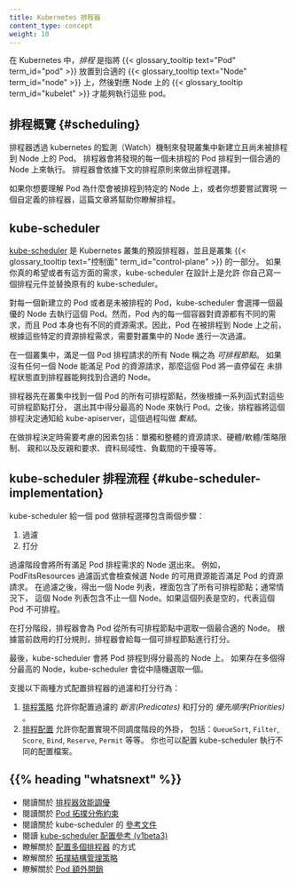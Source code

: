 ```yaml
---
title: Kubernetes 排程器
content_type: concept
weight: 10
---
```


<!--
title: Kubernetes Scheduler
content_type: concept
weight: 10
-->
<!-- overview -->

<!--
In Kubernetes, _scheduling_ refers to making sure that {{< glossary_tooltip text="Pods" term_id="pod" >}}
are matched to {{< glossary_tooltip text="Nodes" term_id="node" >}} so that
{{< glossary_tooltip term_id="kubelet" >}} can run them.
-->
在 Kubernetes 中，_排程_ 是指將 {{< glossary_tooltip text="Pod" term_id="pod" >}} 放置到合適的
{{< glossary_tooltip text="Node" term_id="node" >}} 上，然後對應 Node 上的
{{< glossary_tooltip term_id="kubelet" >}} 才能夠執行這些 pod。

<!-- body -->
<!--
## Scheduling overview {#scheduling}
-->
## 排程概覽 {#scheduling}

<!--
A scheduler watches for newly created Pods that have no Node assigned. For
every Pod that the scheduler discovers, the scheduler becomes responsible
for finding the best Node for that Pod to run on. The scheduler reaches
this placement decision taking into account the scheduling principles
described below.
-->
排程器透過 kubernetes 的監測（Watch）機制來發現叢集中新建立且尚未被排程到 Node 上的 Pod。
排程器會將發現的每一個未排程的 Pod 排程到一個合適的 Node 上來執行。
排程器會依據下文的排程原則來做出排程選擇。

<!--
If you want to understand why Pods are placed onto a particular Node,
or if you're planning to implement a custom scheduler yourself, this
page will help you learn about scheduling.
-->
如果你想要理解 Pod 為什麼會被排程到特定的 Node 上，或者你想要嘗試實現
一個自定義的排程器，這篇文章將幫助你瞭解排程。

<!--
## kube-scheduler
-->
## kube-scheduler

<!--
[kube-scheduler](https://kubernetes.io/docs/reference/command-line-tools-reference/kube-scheduler/)
is the default scheduler for Kubernetes and runs as part of the
{{< glossary_tooltip text="control plane" term_id="control-plane" >}}.
kube-scheduler is designed so that, if you want and need to, you can
write your own scheduling component and use that instead.
-->
[kube-scheduler](/zh-cn/docs/reference/command-line-tools-reference/kube-scheduler/)
是 Kubernetes 叢集的預設排程器，並且是叢集
{{< glossary_tooltip text="控制面" term_id="control-plane" >}} 的一部分。
如果你真的希望或者有這方面的需求，kube-scheduler 在設計上是允許
你自己寫一個排程元件並替換原有的 kube-scheduler。

<!--
For every newly created pods or other unscheduled pods, kube-scheduler
selects a optimal node for them to run on.  However, every container in
pods has different requirements for resources and every pod also has
different requirements. Therefore, existing nodes need to be filtered
according to the specific scheduling requirements.
-->
對每一個新建立的 Pod 或者是未被排程的 Pod，kube-scheduler 會選擇一個最優的
Node 去執行這個 Pod。然而，Pod 內的每一個容器對資源都有不同的需求，而且
Pod 本身也有不同的資源需求。因此，Pod 在被排程到 Node 上之前，
根據這些特定的資源排程需求，需要對叢集中的 Node 進行一次過濾。

<!--
In a cluster, Nodes that meet the scheduling requirements for a Pod
are called _feasible_ nodes. If none of the nodes are suitable, the pod
remains unscheduled until the scheduler is able to place it.
-->
在一個叢集中，滿足一個 Pod 排程請求的所有 Node 稱之為 _可排程節點_。
如果沒有任何一個 Node 能滿足 Pod 的資源請求，那麼這個 Pod 將一直停留在
未排程狀態直到排程器能夠找到合適的 Node。

<!--
The scheduler finds feasible Nodes for a Pod and then runs a set of
functions to score the feasible Nodes and picks a Node with the highest
score among the feasible ones to run the Pod. The scheduler then notifies
the API server about this decision in a process called _binding_.
-->
排程器先在叢集中找到一個 Pod 的所有可排程節點，然後根據一系列函式對這些可排程節點打分，
選出其中得分最高的 Node 來執行 Pod。之後，排程器將這個排程決定通知給
kube-apiserver，這個過程叫做 _繫結_。

<!--
Factors that need to be taken into account for scheduling decisions include
individual and collective resource requirements, hardware / software /
policy constraints, affinity and anti-affinity specifications, data
locality, inter-workload interference, and so on.
-->
在做排程決定時需要考慮的因素包括：單獨和整體的資源請求、硬體/軟體/策略限制、
親和以及反親和要求、資料局域性、負載間的干擾等等。

<!--
## Scheduling with kube-scheduler {#kube-scheduler-implementation}
-->
## kube-scheduler 排程流程 {#kube-scheduler-implementation}

<!--
kube-scheduler selects a node for the pod in a 2-step operation:

1. Filtering
2. Scoring
-->
kube-scheduler 給一個 pod 做排程選擇包含兩個步驟：

1. 過濾
2. 打分

<!--
The _filtering_ step finds the set of Nodes where it's feasible to
schedule the Pod. For example, the PodFitsResources filter checks whether a
candidate Node has enough available resource to meet a Pod's specific
resource requests. After this step, the node list contains any suitable
Nodes; often, there will be more than one. If the list is empty, that
Pod isn't (yet) schedulable.
-->
過濾階段會將所有滿足 Pod 排程需求的 Node 選出來。
例如，PodFitsResources 過濾函式會檢查候選 Node 的可用資源能否滿足 Pod 的資源請求。
在過濾之後，得出一個 Node 列表，裡面包含了所有可排程節點；通常情況下，
這個 Node 列表包含不止一個 Node。如果這個列表是空的，代表這個 Pod 不可排程。

<!--
In the _scoring_ step, the scheduler ranks the remaining nodes to choose
the most suitable Pod placement. The scheduler assigns a score to each Node
that survived filtering, basing this score on the active scoring rules.
-->
在打分階段，排程器會為 Pod 從所有可排程節點中選取一個最合適的 Node。
根據當前啟用的打分規則，排程器會給每一個可排程節點進行打分。

<!--
Finally, kube-scheduler assigns the Pod to the Node with the highest ranking.
If there is more than one node with equal scores, kube-scheduler selects
one of these at random.
-->
最後，kube-scheduler 會將 Pod 排程到得分最高的 Node 上。
如果存在多個得分最高的 Node，kube-scheduler 會從中隨機選取一個。

<!--
There are two supported ways to configure the filtering and scoring behavior
of the scheduler:
-->
支援以下兩種方式配置排程器的過濾和打分行為：

<!--
1. [Scheduling Policies](/docs/reference/scheduling/policies) allow you to
  configure _Predicates_ for filtering and _Priorities_ for scoring.
1. [Scheduling Profiles](/docs/reference/scheduling/config/#profiles) allow you to
  configure Plugins that implement different scheduling stages, including:
  `QueueSort`, `Filter`, `Score`, `Bind`, `Reserve`, `Permit`, and others. You
  can also configure the kube-scheduler to run different profiles.
 -->
1. [排程策略](/zh-cn/docs/reference/scheduling/policies) 允許你配置過濾的 _斷言(Predicates)_
   和打分的 _優先順序(Priorities)_ 。
2. [排程配置](/zh-cn/docs/reference/scheduling/config/#profiles) 允許你配置實現不同調度階段的外掛，
   包括：`QueueSort`, `Filter`, `Score`, `Bind`, `Reserve`, `Permit` 等等。
   你也可以配置 kube-scheduler 執行不同的配置檔案。

## {{% heading "whatsnext" %}}
<!--
* Read about [scheduler performance tuning](/docs/concepts/scheduling-eviction/scheduler-perf-tuning/)
* Read about [Pod topology spread constraints](/docs/concepts/workloads/pods/pod-topology-spread-constraints/)
* Read the [reference documentation](/docs/reference/command-line-tools-reference/kube-scheduler/) for kube-scheduler
* Read the [kube-scheduler config (v1beta3)](/docs/reference/config-api/kube-scheduler-config.v1beta3/) reference
* Learn about [configuring multiple schedulers](/docs/tasks/extend-kubernetes/configure-multiple-schedulers/)
* Learn about [topology management policies](/docs/tasks/administer-cluster/topology-manager/)
* Learn about [Pod Overhead](/docs/concepts/scheduling-eviction/pod-overhead/)
-->
* 閱讀關於 [排程器效能調優](/zh-cn/docs/concepts/scheduling-eviction/scheduler-perf-tuning/)
* 閱讀關於 [Pod 拓撲分佈約束](/zh-cn/docs/concepts/workloads/pods/pod-topology-spread-constraints/)
* 閱讀關於 kube-scheduler 的 [參考文件](/zh-cn/docs/reference/command-line-tools-reference/kube-scheduler/)
* 閱讀 [kube-scheduler 配置參考 (v1beta3)](/zh-cn/docs/reference/config-api/kube-scheduler-config.v1beta3/)
* 瞭解關於 [配置多個排程器](/zh-cn/docs/tasks/extend-kubernetes/configure-multiple-schedulers/) 的方式
* 瞭解關於 [拓撲結構管理策略](/zh-cn/docs/tasks/administer-cluster/topology-manager/)
* 瞭解關於 [Pod 額外開銷](/zh-cn/docs/concepts/scheduling-eviction/pod-overhead/)
